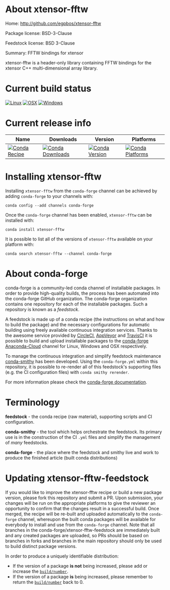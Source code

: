 About xtensor-fftw
==================

Home: http://github.com/egpbos/xtensor-fftw

Package license: BSD-3-Clause

Feedstock license: BSD 3-Clause

Summary: FFTW bindings for xtensor

xtensor-fftw is a header-only library containing FFTW bindings for the
xtensor C++ multi-dimensional array library.


Current build status
====================

[![Linux](https://img.shields.io/circleci/project/github/conda-forge/xtensor-fftw-feedstock/master.svg?label=Linux)](https://circleci.com/gh/conda-forge/xtensor-fftw-feedstock)
[![OSX](https://img.shields.io/travis/conda-forge/xtensor-fftw-feedstock/master.svg?label=macOS)](https://travis-ci.org/conda-forge/xtensor-fftw-feedstock)
[![Windows](https://img.shields.io/appveyor/ci/conda-forge/xtensor-fftw-feedstock/master.svg?label=Windows)](https://ci.appveyor.com/project/conda-forge/xtensor-fftw-feedstock/branch/master)

Current release info
====================

| Name | Downloads | Version | Platforms |
| --- | --- | --- | --- |
| [![Conda Recipe](https://img.shields.io/badge/recipe-xtensor--fftw-green.svg)](https://anaconda.org/conda-forge/xtensor-fftw) | [![Conda Downloads](https://img.shields.io/conda/dn/conda-forge/xtensor-fftw.svg)](https://anaconda.org/conda-forge/xtensor-fftw) | [![Conda Version](https://img.shields.io/conda/vn/conda-forge/xtensor-fftw.svg)](https://anaconda.org/conda-forge/xtensor-fftw) | [![Conda Platforms](https://img.shields.io/conda/pn/conda-forge/xtensor-fftw.svg)](https://anaconda.org/conda-forge/xtensor-fftw) |

Installing xtensor-fftw
=======================

Installing `xtensor-fftw` from the `conda-forge` channel can be achieved by adding `conda-forge` to your channels with:

```
conda config --add channels conda-forge
```

Once the `conda-forge` channel has been enabled, `xtensor-fftw` can be installed with:

```
conda install xtensor-fftw
```

It is possible to list all of the versions of `xtensor-fftw` available on your platform with:

```
conda search xtensor-fftw --channel conda-forge
```


About conda-forge
=================

conda-forge is a community-led conda channel of installable packages.
In order to provide high-quality builds, the process has been automated into the
conda-forge GitHub organization. The conda-forge organization contains one repository
for each of the installable packages. Such a repository is known as a *feedstock*.

A feedstock is made up of a conda recipe (the instructions on what and how to build
the package) and the necessary configurations for automatic building using freely
available continuous integration services. Thanks to the awesome service provided by
[CircleCI](https://circleci.com/), [AppVeyor](https://www.appveyor.com/)
and [TravisCI](https://travis-ci.org/) it is possible to build and upload installable
packages to the [conda-forge](https://anaconda.org/conda-forge)
[Anaconda-Cloud](https://anaconda.org/) channel for Linux, Windows and OSX respectively.

To manage the continuous integration and simplify feedstock maintenance
[conda-smithy](https://github.com/conda-forge/conda-smithy) has been developed.
Using the ``conda-forge.yml`` within this repository, it is possible to re-render all of
this feedstock's supporting files (e.g. the CI configuration files) with ``conda smithy rerender``.

For more information please check the [conda-forge documentation](https://conda-forge.org/docs/).

Terminology
===========

**feedstock** - the conda recipe (raw material), supporting scripts and CI configuration.

**conda-smithy** - the tool which helps orchestrate the feedstock.
                   Its primary use is in the construction of the CI ``.yml`` files
                   and simplify the management of *many* feedstocks.

**conda-forge** - the place where the feedstock and smithy live and work to
                  produce the finished article (built conda distributions)


Updating xtensor-fftw-feedstock
===============================

If you would like to improve the xtensor-fftw recipe or build a new
package version, please fork this repository and submit a PR. Upon submission,
your changes will be run on the appropriate platforms to give the reviewer an
opportunity to confirm that the changes result in a successful build. Once
merged, the recipe will be re-built and uploaded automatically to the
`conda-forge` channel, whereupon the built conda packages will be available for
everybody to install and use from the `conda-forge` channel.
Note that all branches in the conda-forge/xtensor-fftw-feedstock are
immediately built and any created packages are uploaded, so PRs should be based
on branches in forks and branches in the main repository should only be used to
build distinct package versions.

In order to produce a uniquely identifiable distribution:
 * If the version of a package **is not** being increased, please add or increase
   the [``build/number``](https://conda.io/docs/user-guide/tasks/build-packages/define-metadata.html#build-number-and-string).
 * If the version of a package **is** being increased, please remember to return
   the [``build/number``](https://conda.io/docs/user-guide/tasks/build-packages/define-metadata.html#build-number-and-string)
   back to 0.
